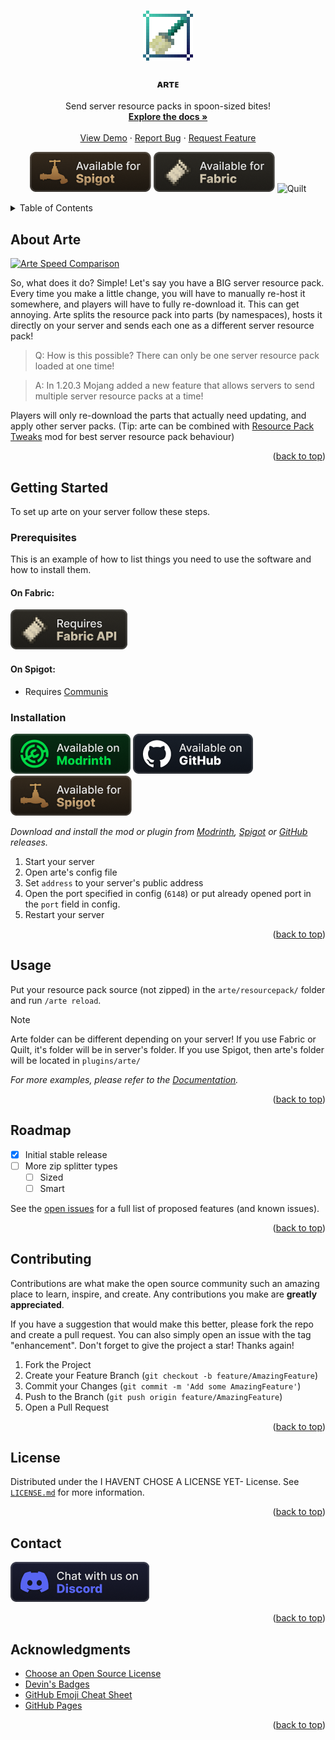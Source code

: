 <!-- Improved compatibility of back to top link: See: https://github.com/othneildrew/Best-README-Template/pull/73 -->
<a name="readme-top"></a>



<!-- PROJECT SHIELDS -->
<!--
*** I'm using markdown "reference style" links for readability.
*** Reference links are enclosed in brackets [ ] instead of parentheses ( ).
*** See the bottom of this document for the declaration of the reference variables
*** for contributors-url, forks-url, etc. This is an optional, concise syntax you may use.
*** https://www.markdownguide.org/basic-syntax/#reference-style-links
-->



<!-- PROJECT LOGO -->
<br />
<div align="center">
  <a href="https://github.com/TheGridSMP/arte">
    <img src="images/logo.png" alt="Logo" style="image-rendering: pixelated; image-rendering: -moz-crisp-edges;" width="80" height="80">
  </a>

  <h3 align="center">ᴀʀᴛᴇ</h3>

  <p align="center">
    Send server resource packs in spoon-sized bites!
    <br />
    <a href="https://thegridsmp.github.io/projects/"><strong>Explore the docs »</strong></a>
    <br />
    <br />
    <a href="https://github.com/TheGridSMP/arte">View Demo</a>
    ·
    <a href="https://github.com/TheGridSMP/arte/issues">Report Bug</a>
    ·
    <a href="https://github.com/TheGridSMP/arte/issues">Request Feature</a>
  </p>

  [![Spigot][spigot-shield]][spigot-url]
  ![Fabric][fabric-shield]
  ![Quilt][quilt-shield]
</div>



<!-- TABLE OF CONTENTS -->
<details>
  <summary>Table of Contents</summary>
  <ol>
    <li>
      <a href="#about-the-project">About Arte</a>
    </li>
    <li>
      <a href="#getting-started">Getting Started</a>
      <ul>
        <li><a href="#prerequisites">Prerequisites</a></li>
        <li><a href="#installation">Installation</a></li>
      </ul>
    </li>
    <li><a href="#usage">Usage</a></li>
    <li><a href="#roadmap">Roadmap</a></li>
    <li><a href="#contributing">Contributing</a></li>
    <li><a href="#license">License</a></li>
    <li><a href="#contact">Contact</a></li>
    <li><a href="#acknowledgments">Acknowledgments</a></li>
  </ol>
</details>



<!-- ABOUT THE PROJECT -->
## About Arte

[![Arte Speed Comparison][speed-comparison]][github-url]

So, what does it do? Simple! Let's say you have a BIG server resource pack.
Every time you make a little change, you will have to manually re-host it somewhere, and players will have to fully re-download it.
This can get annoying. Arte splits the resource pack into parts (by namespaces), hosts it directly on your server
and sends each one as a different server resource pack!
> Q: How is this possible? There can only be one server resource pack loaded at one time!

> A: In 1.20.3 Mojang added a new feature that allows servers to send multiple server resource packs at a time! 

Players will only re-download the parts that actually need updating, and apply other server packs.
(Tip: arte can be combined with [Resource Pack Tweaks][rptweaks-url] mod for best server resource pack behaviour)


<p align="right">(<a href="#readme-top">back to top</a>)</p>



<!-- GETTING STARTED -->
## Getting Started

To set up arte on your server follow these steps.

### Prerequisites

This is an example of how to list things you need to use the software and how to install them.
#### On Fabric:
[![Requires Fabric API][fabric-api-shield]][fabric-api-url]

#### On Spigot:
* Requires [Communis][communis-url]

### Installation
[![Modrinth][modrinth-shield]][modrinth-url]
[![GitHub][github-shield]][github-url]
[![Spigot][spigot-shield]][spigot-url]

_Download and install the mod or plugin from [Modrinth][modrinth-url], [Spigot][spigot-url] or [GitHub][github-releases-url] releases._

1. Start your server
2. Open arte's config file
3. Set `address` to your server's public address
4. Open the port specified in config (`6148`) or put already opened port in the `port` field in config.
5. Restart your server

<p align="right">(<a href="#readme-top">back to top</a>)</p>



<!-- USAGE EXAMPLES -->
## Usage

Put your resource pack source (not zipped) in the `arte/resourcepack/` folder and run `/arte reload`.
> [!NOTE]  
> Arte folder can be different depending on your server! If you use Fabric or Quilt, it's folder will be in server's folder.
> If you use Spigot, then arte's folder will be located in `plugins/arte/`

_For more examples, please refer to the [Documentation](https://thegridsmp.github.io/projects/)._

<p align="right">(<a href="#readme-top">back to top</a>)</p>



<!-- ROADMAP -->
## Roadmap

- [x] Initial stable release
- [ ] More zip splitter types
    - [ ] Sized
    - [ ] Smart

See the [open issues][github-issues-url] for a full list of proposed features (and known issues).

<p align="right">(<a href="#readme-top">back to top</a>)</p>



<!-- CONTRIBUTING -->
## Contributing

Contributions are what make the open source community such an amazing place to learn, inspire, and create. Any contributions you make are **greatly appreciated**.

If you have a suggestion that would make this better, please fork the repo and create a pull request. You can also simply open an issue with the tag "enhancement".
Don't forget to give the project a star! Thanks again!

1. Fork the Project
2. Create your Feature Branch (`git checkout -b feature/AmazingFeature`)
3. Commit your Changes (`git commit -m 'Add some AmazingFeature'`)
4. Push to the Branch (`git push origin feature/AmazingFeature`)
5. Open a Pull Request

<p align="right">(<a href="#readme-top">back to top</a>)</p>



<!-- LICENSE -->
## License

Distributed under the I HAVENT CHOSE A LICENSE YET- License. See [`LICENSE.md`](LICENSE.md) for more information.

<p align="right">(<a href="#readme-top">back to top</a>)</p>



<!-- CONTACT -->
## Contact

[![Discord][discord-shield]][discord-url]

<p align="right">(<a href="#readme-top">back to top</a>)</p>



<!-- ACKNOWLEDGMENTS -->
## Acknowledgments

* [Choose an Open Source License](https://choosealicense.com)
* [Devin's Badges](https://github.com/intergrav/devins-badges)
* [GitHub Emoji Cheat Sheet](https://www.webpagefx.com/tools/emoji-cheat-sheet)
* [GitHub Pages](https://pages.github.com)

<p align="right">(<a href="#readme-top">back to top</a>)</p>



<!-- MARKDOWN LINKS & IMAGES -->
<!-- https://www.markdownguide.org/basic-syntax/#reference-style-links -->
[modrinth-shield]: https://raw.githubusercontent.com/intergrav/devins-badges/v3/assets/cozy/available/modrinth_64h.png
[modrinth-url]: https://example.com
[spigot-shield]: https://raw.githubusercontent.com/intergrav/devins-badges/v3/assets/cozy/supported/spigot_64h.png
[spigot-url]: https://example.com
[fabric-shield]: https://raw.githubusercontent.com/intergrav/devins-badges/v3/assets/cozy/supported/fabric_64h.png
[quilt-shield]: https://raw.githubusercontent.com/intergrav/devins-badges/v3/assets/cozy/supported/quilt_64h.png
[discord-shield]: https://raw.githubusercontent.com/intergrav/devins-badges/v3/assets/cozy/social/discord-plural_64h.png
[discord-url]: https://discord.gg/CvSkNeQ9uj
[github-shield]: https://raw.githubusercontent.com/intergrav/devins-badges/v3/assets/cozy/available/github_64h.png
[github-url]: https://github.com/TheGridSMP/arte
[github-issues-url]: https://github.com/TheGridSMP/arte/issues
[github-releases-url]: https://github.com/TheGridSMP/arte/releases
[fabric-api-shield]: https://raw.githubusercontent.com/intergrav/devins-badges/v3/assets/cozy/requires/fabric-api_64h.png
[fabric-api-url]: https://modrinth.com/mod/fabric-api
[rptweaks-url]: https://modrinth.com/mod/resource-pack-tweaks
[communis-url]: https://github.com/TheGridSMP/communis
[speed-comparison]: images/screenshot.png
